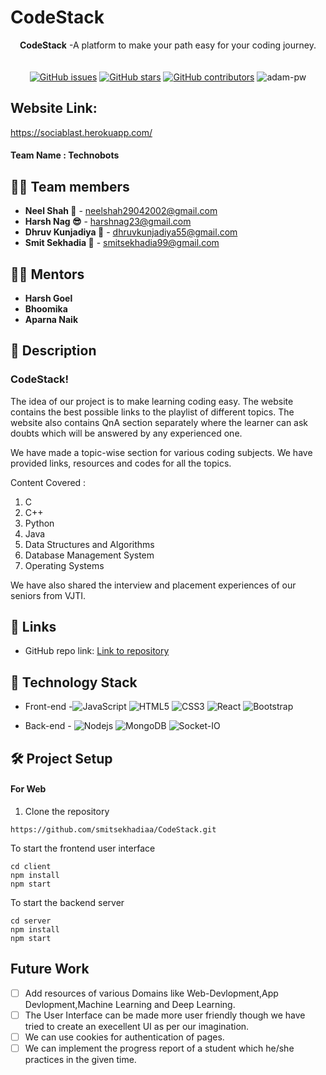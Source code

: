 
# **CodeStack**



<div align="center">
   <strong>CodeStack</strong> -A platform to make your path easy for your coding journey. <br>
  <br> <br>
  <a href="https://github.com/smitsekhadiaa/CodeStack/stargazers"><img alt="GitHub issues" src="https://img.shields.io/github/stars/smitsekhadiaa/CodeStack"></a>
  <a href="https://github.com/smitsekhadiaa/CodeStack/network/members"><img alt="GitHub stars" src="https://img.shields.io/github/forks/smitsekhadiaa/CodeStack"></a>
  <a href="https://github.com/smitsekhadiaa/CodeStack/issues"><img alt="GitHub contributors" src="https://img.shields.io/github/issues/smitsekhadiaa/CodeStack"></a>
   <img src="https://komarev.com/ghpvc/?username=CodeStack&label=Project%20views&color=0e75b6&style=flat"
    alt="adam-pw" /> 
  
</div>


## Website Link:
https://sociablast.herokuapp.com/

#### Team Name : **Technobots**

<!-- ![image](https://user-images.githubusercontent.com/84740927/150295636-992b2691-0b6b-406a-926b-aae0d5f97b91.png) -->

<!-- ![ss1](https://user-images.githubusercontent.com/84740927/150291855-a2ef4a4f-8968-4a10-89c9-1f655e46f811.jpeg) -->


## 👩‍💻 Team members

- **Neel Shah 🦉** - neelshah29042002@gmail.com
- **Harsh Nag 😎** - harshnag23@gmail.com
- **Dhruv Kunjadiya 🦊** - dhruvkunjadiya55@gmail.com
- **Smit Sekhadia 🦅** - smitsekhadia99@gmail.com

## 👨‍🏫 Mentors

- **Harsh Goel**
- **Bhoomika**
- **Aparna Naik**


## 📝 Description

### CodeStack!

The idea of our project is to make learning coding easy. The website contains the best
possible links to the playlist of different topics. The website also contains QnA section
separately where the learner can ask doubts which will be answered by any experienced one.



<!-- ![login](https://user-images.githubusercontent.com/84740927/150297063-2490c634-100a-46b9-ab06-fc726626b9ec.png) -->


We have made a topic-wise section for various coding subjects. We have
provided links, resources and codes for all the topics.

Content Covered :

1) C
2) C++
3) Python
4) Java
5) Data Structures and Algorithms
6) Database Management System
7) Operating Systems

<!-- ![image](https://user-images.githubusercontent.com/84740927/150296115-7920d057-25db-497e-9c6f-26f9ee12b997.png) -->

We have also shared the interview and placement experiences of our seniors from VJTI.




## 🔗 Links

- GitHub repo link: [Link to repository](https://github.com/smitsekhadiaa/CodeStack)

## 🤖 Technology Stack

- Front-end -![JavaScript](https://img.shields.io/badge/-JavaScript-%23F7DF1C?style=flat-square&logo=javascript&logoColor=000000&labelColor=%23F7DF1C&color=%23FFCE5A)
![HTML5](https://img.shields.io/badge/-HTML5-%23E44D27?style=flat-square&logo=html5&logoColor=ffffff)
![CSS3](https://img.shields.io/badge/-CSS3-%231572B6?style=flat-square&logo=css3)
![React](https://img.shields.io/badge/-React-61DAFB?style=flat-square&logo=react&logoColor=ffffff)
![Bootstrap](https://img.shields.io/badge/-Bootstrap-563D7C?style=flat-square&logo=Bootstrap)

- Back-end - ![Nodejs](https://img.shields.io/badge/-Nodejs-339933?style=flat-square&logo=Node.js&logoColor=ffffff)
![MongoDB](https://img.shields.io/badge/MongoDB-%234ea94b.svg?style=flat-square&logo=mongodb&logoColor=white)
![Socket-IO](https://img.shields.io/badge/-Socket--IO-green)


## 🛠️ Project Setup

#### For Web

1. Clone the repository
```
https://github.com/smitsekhadiaa/CodeStack.git

```
To start the frontend user interface
```
cd client
npm install
npm start
```
To start the backend server
```
cd server
npm install
npm start
```


<!-- ## 🖼 Screenshots

![WhatsApp Image 2022-01-20 at 1 18 39 PM](https://user-images.githubusercontent.com/84740927/150296409-1f502c9d-6378-4585-8142-87a4ac17ed06.jpeg)

![WhatsApp Image 2022-01-20 at 1 18 39 PM](https://user-images.githubusercontent.com/84740927/150296538-9e714695-5e77-45d1-b60b-be0b4d056d36.jpeg)

![image](https://user-images.githubusercontent.com/84740927/150296651-d99e0341-cd36-4d96-a9bb-90b970887a5f.png)

![image](https://user-images.githubusercontent.com/84740927/150296769-f9c866c3-c151-4aa6-8105-cf7cadad3d3d.png)

![image](https://user-images.githubusercontent.com/84740927/150296794-a10502f5-6f68-488e-9f0e-383b7b8ef0b2.png)

![image](https://user-images.githubusercontent.com/84740927/150296831-992cd43f-0a82-4dfe-9366-f1f12f151555.png) -->
<!-- 
## Demo Video Drive Link
https://drive.google.com/file/d/1NgQ4JyFTRaFYtzACkFk2x64H6GFTZxEt/view?usp=sharing
 -->

## Future Work

- [ ] Add resources of various Domains like Web-Devlopment,App Devlopment,Machine Learning and Deep Learning.
- [ ] The User Interface can be made more user friendly though we have tried to create an execellent UI as per our imagination.
- [ ] We can use cookies for authentication of pages.
- [ ] We can implement the progress report of a student which he/she practices in the given time.
